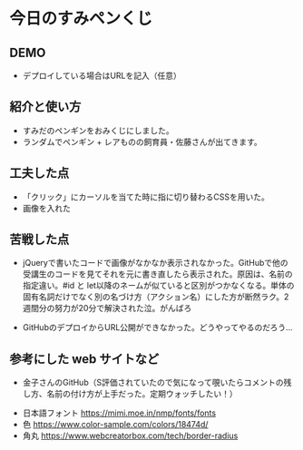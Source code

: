 <!-- readme.md -->
# 今日のすみペンくじ

## DEMO

  - デプロイしている場合はURLを記入（任意）

## 紹介と使い方

  - すみだのペンギンをおみくじにしました。
  - ランダムでペンギン + レアものの飼育員・佐藤さんが出てきます。

 
## 工夫した点

  - 「クリック」にカーソルを当てた時に指に切り替わるCSSを用いた。
  - 画像を入れた

## 苦戦した点

  - jQueryで書いたコードで画像がなかなか表示されなかった。GitHubで他の受講生のコードを見てそれを元に書き直したら表示された。原因は、名前の指定違い。#id と let以降のネームが似ていると区別がつかなくなる。単体の固有名詞だけでなく別の名づけ方（アクション名）にした方が断然ラク。2週間分の努力が20分で解決された泣。がんばろ

  - GitHubのデプロイからURL公開ができなかった。どうやってやるのだろう...


## 参考にした web サイトなど
<!-- JavaScript -->
-  金子さんのGitHub（S評価されていたので気になって覗いたらコメントの残し方、名前の付け方が上手だった。定期ウォッチしたい！）
<!-- CSS -->
- 日本語フォント
https://mimi.moe.in/nmp/fonts/fonts
- 色
https://www.color-sample.com/colors/18474d/
- 角丸
https://www.webcreatorbox.com/tech/border-radius 